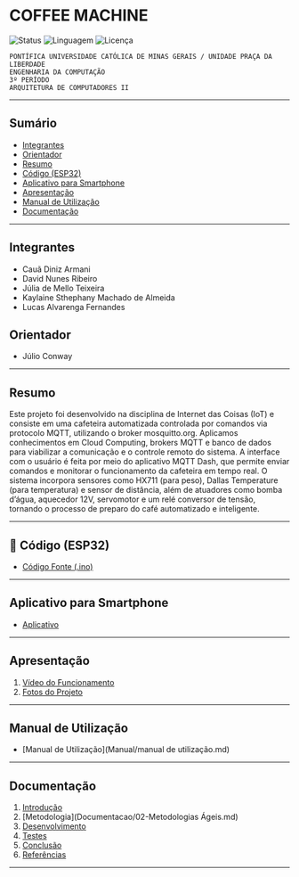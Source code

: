 # COFFEE MACHINE

![Status](https://img.shields.io/badge/status-finalizado-brightgreen) ![Linguagem](https://img.shields.io/badge/linguagem-C%2B%2B-blue) ![Licença](https://img.shields.io/badge/licença-MIT-green)

`PONTÍFICA UNIVERSIDADE CATÓLICA DE MINAS GERAIS / UNIDADE PRAÇA DA LIBERDADE`  
`ENGENHARIA DA COMPUTAÇÃO`  
`3º PERÍODO`  
`ARQUITETURA DE COMPUTADORES II`

---

## Sumário

- [Integrantes](#integrantes)  
- [Orientador](#orientador)  
- [Resumo](#resumo)  
- [Código (ESP32)](#-código-esp32)  
- [Aplicativo para Smartphone](#aplicativo-para-smartphone)  
- [Apresentação](#apresentação)  
- [Manual de Utilização](#manual-de-utilização)  
- [Documentação](#documentação)

---

## Integrantes

- Cauã Diniz Armani  
- David Nunes Ribeiro  
- Júlia de Mello Teixeira  
- Kaylaine Sthephany Machado de Almeida  
- Lucas Alvarenga Fernandes  

## Orientador

- Júlio Conway

---

## Resumo

Este projeto foi desenvolvido na disciplina de Internet das Coisas (IoT) e consiste em uma cafeteira automatizada controlada por comandos via protocolo MQTT, utilizando o broker mosquitto.org. Aplicamos conhecimentos em Cloud Computing, brokers MQTT e banco de dados para viabilizar a comunicação e o controle remoto do sistema. A interface com o usuário é feita por meio do aplicativo MQTT Dash, que permite enviar comandos e monitorar o funcionamento da cafeteira em tempo real. O sistema incorpora sensores como HX711 (para peso), Dallas Temperature (para temperatura) e sensor de distância, além de atuadores como bomba d’água, aquecedor 12V, servomotor e um relé conversor de tensão, tornando o processo de preparo do café automatizado e inteligente.

---

## 📂 Código (ESP32)

- [Código Fonte (.ino)](Codigo/codigo_final.ino)

---

## Aplicativo para Smartphone

- [Aplicativo](App/README.md)

---

## Apresentação

1. [Vídeo do Funcionamento](Apresentacao/README.md)  
2. [Fotos do Projeto](Apresentacao/README.md)

---

## Manual de Utilização

- [Manual de Utilização](Manual/manual de utilização.md)

---

## Documentação

1. [Introdução](Documentacao/01-Introducão.md)  
2. [Metodologia](Documentacao/02-Metodologias Ágeis.md)  
3. [Desenvolvimento](Documentacao/03-Desenvolvimento.md)  
4. [Testes](Documentacao/04-Testes.md)  
5. [Conclusão](Documentacao/05-Conclusão.md)  
6. [Referências](Documentacao/06-Referências.md)

---
